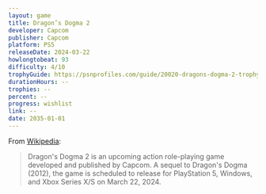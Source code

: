 ```yaml
---
layout: game
title: Dragon’s Dogma 2
developer: Capcom
publisher: Capcom
platform: PS5
releaseDate: 2024-03-22
howlongtobeat: 93
difficulty: 4/10
trophyGuide: https://psnprofiles.com/guide/20020-dragons-dogma-2-trophy-guide
durationHours: --
trophies: --
percent: --
progress: wishlist
link: --
date: 2035-01-01
---
```


From [Wikipedia](https://en.wikipedia.org/wiki/Dragon%27s_Dogma_2):

> Dragon's Dogma 2 is an upcoming action role-playing game developed and published by Capcom. A sequel to Dragon's Dogma (2012), the game is scheduled to release for PlayStation 5, Windows, and Xbox Series X/S on March 22, 2024.
